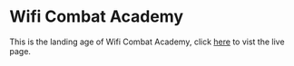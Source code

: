 # Wifi Combat Academy

This is the landing age of Wifi Combat Academy, click [here](https://philipoyelegbin.github.io/wca) to vist the live page.